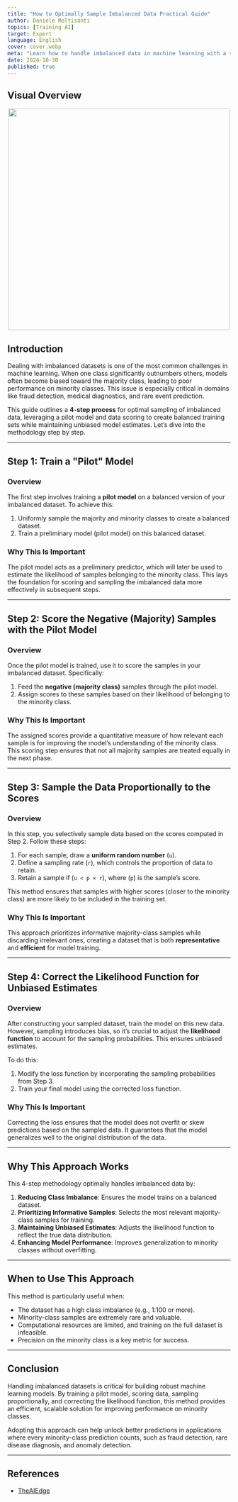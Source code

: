 ```yaml
---
title: "How to Optimally Sample Imbalanced Data Practical Guide"
author: Daniele Moltisanti
topics: [Training AI]
target: Expert
language: English
cover: cover.webp
meta: "Learn how to handle imbalanced data in machine learning with a step-by-step guide. Discover optimal sampling techniques, pilot models, and unbiased likelihood correction for better model performance"
date: 2024-10-30
published: true
---
```





## Visual Overview

<p align="center">
  <img src="./imbalanced data.png" height="500px"/>
</p>

## Introduction

Dealing with imbalanced datasets is one of the most common challenges in machine learning. When one class significantly outnumbers others, models often become biased toward the majority class, leading to poor performance on minority classes. This issue is especially critical in domains like fraud detection, medical diagnostics, and rare event prediction.

This guide outlines a **4-step process** for optimal sampling of imbalanced data, leveraging a pilot model and data scoring to create balanced training sets while maintaining unbiased model estimates. Let’s dive into the methodology step by step.

---

## Step 1: Train a "Pilot" Model

### Overview
The first step involves training a **pilot model** on a balanced version of your imbalanced dataset. To achieve this:
1. Uniformly sample the majority and minority classes to create a balanced dataset.
2. Train a preliminary model (pilot model) on this balanced dataset.

### Why This Is Important
The pilot model acts as a preliminary predictor, which will later be used to estimate the likelihood of samples belonging to the minority class. This lays the foundation for scoring and sampling the imbalanced data more effectively in subsequent steps.

---

## Step 2: Score the Negative (Majority) Samples with the Pilot Model

### Overview
Once the pilot model is trained, use it to score the samples in your imbalanced dataset. Specifically:
1. Feed the **negative (majority class)** samples through the pilot model.
2. Assign scores to these samples based on their likelihood of belonging to the minority class.

### Why This Is Important
The assigned scores provide a quantitative measure of how relevant each sample is for improving the model’s understanding of the minority class. This scoring step ensures that not all majority samples are treated equally in the next phase.

---

## Step 3: Sample the Data Proportionally to the Scores

### Overview
In this step, you selectively sample data based on the scores computed in Step 2. Follow these steps:
1. For each sample, draw a **uniform random number** (`u`).
2. Define a sampling rate (`r`), which controls the proportion of data to retain.
3. Retain a sample if (`u < p × r`), where (`p`) is the sample’s score.

This method ensures that samples with higher scores (closer to the minority class) are more likely to be included in the training set.

### Why This Is Important
This approach prioritizes informative majority-class samples while discarding irrelevant ones, creating a dataset that is both **representative** and **efficient** for model training.

---

## Step 4: Correct the Likelihood Function for Unbiased Estimates

### Overview
After constructing your sampled dataset, train the model on this new data. However, sampling introduces bias, so it’s crucial to adjust the **likelihood function** to account for the sampling probabilities. This ensures unbiased estimates.

To do this:
1. Modify the loss function by incorporating the sampling probabilities from Step 3.
2. Train your final model using the corrected loss function.

### Why This Is Important
Correcting the loss ensures that the model does not overfit or skew predictions based on the sampled data. It guarantees that the model generalizes well to the original distribution of the data.

---

## Why This Approach Works

This 4-step methodology optimally handles imbalanced data by:
1. **Reducing Class Imbalance**: Ensures the model trains on a balanced dataset.
2. **Prioritizing Informative Samples**: Selects the most relevant majority-class samples for training.
3. **Maintaining Unbiased Estimates**: Adjusts the likelihood function to reflect the true data distribution.
4. **Enhancing Model Performance**: Improves generalization to minority classes without overfitting.

---

## When to Use This Approach

This method is particularly useful when:
- The dataset has a high class imbalance (e.g., 1:100 or more).
- Minority-class samples are extremely rare and valuable.
- Computational resources are limited, and training on the full dataset is infeasible.
- Precision on the minority class is a key metric for success.

---

## Conclusion

Handling imbalanced datasets is critical for building robust machine learning models. By training a pilot model, scoring data, sampling proportionally, and correcting the likelihood function, this method provides an efficient, scalable solution for improving performance on minority classes. 

Adopting this approach can help unlock better predictions in applications where every minority-class prediction counts, such as fraud detection, rare disease diagnosis, and anomaly detection.


---

## References

- [TheAIEdge](https://www.linkedin.com/feed/update/urn:li:activity:7264488481073049600?utm_source=share&utm_medium=member_desktop)
